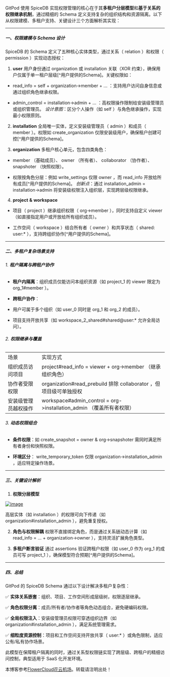 GitPod 使用 SpiceDB 实现权限管理的核心在于其**多租户分层模型**和**基于关系的权限继承机制**，通过精细的 Schema 定义支持复杂的组织结构和资源隔离。以下从权限建模、多租户支持、关键设计三个方面解析其实现：

---

##### 一、权限建模与 Schema 设计

SpiceDB 的 Schema 定义了五种核心实体类型，通过关系（ relation ）和权限（ permission ）实现动态授权：

1. **user** 用户身份通过 organization 或 installation 关联（XOR 约束），确保用户仅属于单一租户层级[^用户提供的Schema]。关键权限如：

* read\_info = self + organization->member + ... ：支持用户访问自身信息或通过组织角色继承权限。

* admin\_control = installation->admin + ... ：高权限操作限制给安装级管理员或组织管理员。 *设计意图*：区分个人操作（如 self ）与角色继承操作，实现最小权限原则。

2. **installation** 全局唯一实体，定义安装级管理员（ admin ）和成员（ member ）。权限如 create\_organization 仅限安装级用户，确保租户创建可控[^用户提供的Schema]。

3. **organization** 多租户核心单元，包含四类角色：

* member （基础成员）、 owner （所有者）、 collaborator （协作者）、 snapshoter （快照权限）。

* 权限按角色分层：例如 write\_settings 仅限 owner ，而 read\_info 开放给所有成员[^用户提供的Schema]。 *创新点*：通过 installation\_admin = installation->admin 将安装级权限注入组织层，实现跨层级权限继承。

4. **project**  **&**  **workspace**

* 项目（ project ）继承组织权限（ org->member ），同时支持自定义 viewer （如直接指定用户或开放给所有组织成员）。

* 工作空间（ workspace ）结合所有者（ owner ）和共享状态（ shared: user:\* ），支持跨组织协作[^用户提供的Schema]。

---

##### 二、多租户复杂场景支持

###### 1. **租户隔离与跨租户协作**

* **租户内隔离**：组织成员仅能访问本组织资源（如 project\_1 的 viewer 限定为 org\_1#member ）。

* **跨租户协作**：

* 用户可属于多个组织（如 user\_0 同时是 org\_1 和 org\_2 的成员）。

* 项目支持开放共享（如 workspace\_2\_shared#shared@user:\* 允许全局访问）。

###### 2. **权限继承与覆盖**

|  |  |
| --- | --- |
| 场景 | 实现方式 |
| 组织成员访问项目 | project#read\_info = viewer + org->member （继承组织角色） |
| 协作者受限权限 | organization#read\_prebuild 排除 collaborator ，但项目级可单独授权 |
| 安装级管理员越权操作 | workspace#admin\_control = org->installation\_admin （覆盖所有者权限） |

###### 3. **动态权限组合**

* **条件权限**：如 create\_snapshot = owner & org->snapshoter 需同时满足所有者身份和快照权限。

* **环境区分**： write\_temporary\_token 仅限 organization->installation\_admin ，适应特定操作场景。

---

##### 三、关键设计解析

1. **权限分层模型**

[![image](https://img2024.cnblogs.com/blog/510/202509/510-20250904223349798-1021995347.png "image")](https://github.com)

高层实体（如 installation ）的权限可向下传递（如 organization#installation\_admin ），避免重复授权。

2. **角色与权限解耦** 权限不直接绑定角色，而是通过关系链动态计算（如 read\_info = ... + organization->owner ），支持灵活扩展角色类型。

3. **多租户断言验证** 通过 assertions 验证跨租户权限（如 user\_0 作为 org\_1 的成员可写 project\_1 ），确保模型符合预期[^用户提供的Schema]。

---

##### 四、总结

GitPod 的 SpiceDB Schema 通过以下设计解决多租户复杂性：

✅ **实体关系嵌套**：组织、项目、工作空间形成层级树，权限逐层继承。

✅ **角色权限分离**：成员/所有者/协作者等角色动态组合，避免硬编码权限。

✅ **全局权限注入**：安装级管理员权限可穿透组织边界（如 organization#installation\_admin ），满足系统管理需求。

✅ **细粒度资源控制**：项目和工作空间支持开放共享（ user:\* ）或角色限制，适应公有/私有协作场景。

此模型在保障租户隔离的同时，通过关系型权限链实现了跨层级、跨租户的精细访问控制，典型适用于 SaaS 化开发环境。

本博客参考[FlowerCloud花云机场](https://flowercloud6.com)。转载请注明出处！
